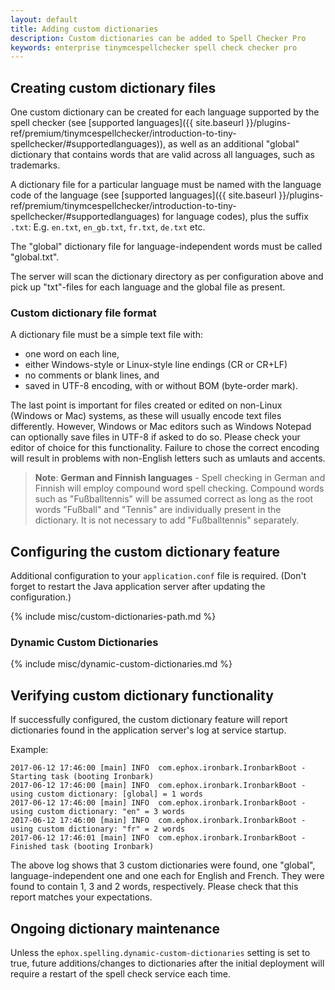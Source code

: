```yaml
---
layout: default
title: Adding custom dictionaries
description: Custom dictionaries can be added to Spell Checker Pro
keywords: enterprise tinymcespellchecker spell check checker pro
---
```


## Creating custom dictionary files

One custom dictionary can be created for each language supported by the spell checker (see [supported languages]({{ site.baseurl }}/plugins-ref/premium/tinymcespellchecker/introduction-to-tiny-spellchecker/#supportedlanguages)), as well as an additional "global" dictionary that contains words that are valid across all languages, such as trademarks.

A dictionary file for a particular language must be named with the language code of the language (see
[supported languages]({{ site.baseurl }}/plugins-ref/premium/tinymcespellchecker/introduction-to-tiny-spellchecker/#supportedlanguages) for language codes), plus the suffix `.txt`:
E.g. `en.txt`, `en_gb.txt`, `fr.txt`, `de.txt` etc.

The "global" dictionary file for language-independent words must be called "global.txt".

The server will scan the dictionary directory as per configuration above and pick up "txt"-files for each language and the global file as present.

### Custom dictionary file format

A dictionary file must be a simple text file with:

* one word on each line,
* either Windows-style or Linux-style line endings (CR or CR+LF)
* no comments or blank lines, and
* saved in UTF-8 encoding, with or without BOM (byte-order mark).

The last point is important for files created or edited on non-Linux (Windows or Mac) systems, as these will usually encode text files differently. However, Windows or Mac editors such as Windows Notepad can optionally save files in UTF-8 if asked to do so. Please check your editor of choice for this functionality. Failure to chose the correct encoding will result in problems with non-English letters such as umlauts and accents.

> **Note**: **German and Finnish languages** - Spell checking in German and Finnish will employ compound word spell checking. Compound words such as "Fußballtennis" will be assumed correct as long as the root words "Fußball" and "Tennis" are
individually present in the dictionary. It is not necessary to add "Fußballtennis" separately.

## Configuring the custom dictionary feature

Additional configuration to your `application.conf` file is required. (Don't forget to restart the Java application server after updating the configuration.)

{% include misc/custom-dictionaries-path.md %}

### Dynamic Custom Dictionaries

{% include misc/dynamic-custom-dictionaries.md %}

## Verifying custom dictionary functionality

If successfully configured, the custom dictionary feature will report dictionaries found in the application server's log at service startup.

Example:

```log
2017-06-12 17:46:00 [main] INFO  com.ephox.ironbark.IronbarkBoot - Starting task (booting Ironbark)
2017-06-12 17:46:00 [main] INFO  com.ephox.ironbark.IronbarkBoot - using custom dictionary: [global] = 1 words
2017-06-12 17:46:00 [main] INFO  com.ephox.ironbark.IronbarkBoot - using custom dictionary: "en" = 3 words
2017-06-12 17:46:00 [main] INFO  com.ephox.ironbark.IronbarkBoot - using custom dictionary: "fr" = 2 words
2017-06-12 17:46:01 [main] INFO  com.ephox.ironbark.IronbarkBoot - Finished task (booting Ironbark)
```

The above log shows that 3 custom dictionaries were found, one "global", language-independent one and one each for English and French. They were found to contain 1, 3 and 2 words, respectively. Please check that this report matches your expectations.

## Ongoing dictionary maintenance

Unless the `ephox.spelling.dynamic-custom-dictionaries` setting is set to true, future additions/changes to dictionaries after the initial deployment will require a restart of the spell check service each time.

